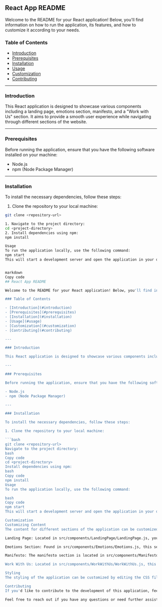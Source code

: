 ## React App README

Welcome to the README for your React application! Below, you'll find information on how to run the application, its features, and how to customize it according to your needs.

### Table of Contents

- [Introduction](#introduction)
- [Prerequisites](#prerequisites)
- [Installation](#installation)
- [Usage](#usage)
- [Customization](#customization)
- [Contributing](#contributing)

---

### Introduction

This React application is designed to showcase various components including a landing page, emotions section, manifesto, and a "Work with Us" section. It aims to provide a smooth user experience while navigating through different sections of the website.

---

### Prerequisites

Before running the application, ensure that you have the following software installed on your machine:

- Node.js
- npm (Node Package Manager)

---

### Installation

To install the necessary dependencies, follow these steps:

1. Clone the repository to your local machine:

```bash
git clone <repository-url>

1. Navigate to the project directory:
cd <project-directory>
2. Install dependencies using npm:
npm install

Usage
To run the application locally, use the following command:
npm start
This will start a development server and open the application in your default web browser.


markdown
Copy code
## React App README

Welcome to the README for your React application! Below, you'll find information on how to run the application, its features, and how to customize it according to your needs.

### Table of Contents

- [Introduction](#introduction)
- [Prerequisites](#prerequisites)
- [Installation](#installation)
- [Usage](#usage)
- [Customization](#customization)
- [Contributing](#contributing)

---

### Introduction

This React application is designed to showcase various components including a landing page, emotions section, manifesto, and a "Work with Us" section. It aims to provide a smooth user experience while navigating through different sections of the website.

---

### Prerequisites

Before running the application, ensure that you have the following software installed on your machine:

- Node.js
- npm (Node Package Manager)

---

### Installation

To install the necessary dependencies, follow these steps:

1. Clone the repository to your local machine:

```bash
git clone <repository-url>
Navigate to the project directory:
bash
Copy code
cd <project-directory>
Install dependencies using npm:
bash
Copy code
npm install
Usage
To run the application locally, use the following command:

bash
Copy code
npm start
This will start a development server and open the application in your default web browser.

Customization
Customizing Content
The content for different sections of the application can be customized by editing the corresponding components. Here's a brief overview of the components responsible for each section:

Landing Page: Located in src/components/LandingPage/LandingPage.js, you can modify the content and images to tailor it to your needs.

Emotions Section: Found in src/components/Emotions/Emotions.js, this section showcases information about emotional intelligence. You can customize the content and images as desired.

Manifesto: The manifesto section is located in src/components/Manifesto/Manifesto.js. You can update the bullet points and headings to reflect your organization's values and mission.

Work With Us: Located in src/components/WorkWithUs/WorkWithUs.js, this section highlights the benefits of working with your organization. You can customize the content to match your recruitment messaging.

Styling
The styling of the application can be customized by editing the CSS files located in the src directory. Each component has its corresponding CSS file for styling.

Contributing
If you'd like to contribute to the development of this application, feel free to submit pull requests or open issues on the GitHub repository.

Feel free to reach out if you have any questions or need further assistance!
